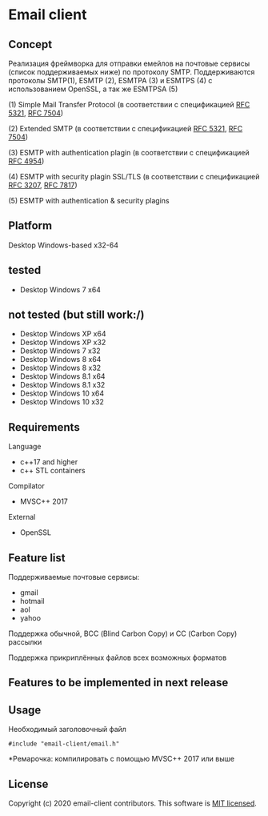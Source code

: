 # **Email client**
## Concept
  Реализация фреймворка для отправки емейлов на почтовые сервисы (список поддерживаемых ниже) по протоколу SMTP.
  Поддерживаются протоколы SMTP(1), ESMTP (2), ESMTPA (3) и ESMTPS (4) с использованием OpenSSL, а так же ESMTPSA (5)
  
(1) Simple Mail Transfer Protocol (в соответствии с спецификацией [RFC 5321](https://tools.ietf.org/html/rfc5321 "Documentation"), [RFC 7504](https://tools.ietf.org/html/rfc7504 "Documentation"))

(2) Extended SMTP (в соответствии с спецификацией [RFC 5321](https://tools.ietf.org/html/rfc5321 "Documentation"), [RFC 7504](https://tools.ietf.org/html/rfc7504 "Documentation"))

(3) ESMTP with authentication plagin (в соответствии с спецификацией [RFC 4954](http://www.rfc-editor.org/rfc/rfc4954 "Documentation"))

(4) ESMTP with security plagin SSL/TLS (в соответствии с спецификацией [RFC 3207](https://tools.ietf.org/html/rfc3207 "Documentation"), [RFC 7817](https://tools.ietf.org/html/rfc7817 "Documentation"))

(5) ESMTP with authentication & security plagins

## **Platform**
Desktop Windows-based x32-64

## tested
- Desktop Windows 7 x64
## not tested (but still work:/)
- Desktop Windows XP x64
- Desktop Windows XP x32
- Desktop Windows 7 x32
- Desktop Windows 8 x64
- Desktop Windows 8 x32
- Desktop Windows 8.1 x64
- Desktop Windows 8.1 x32
- Desktop Windows 10 x64
- Desktop Windows 10 x32

## Requirements
Language
- c++17 and higher
- c++ STL containers

Compilator
- MVSC++ 2017

External
- OpenSSL

## Feature list
Поддерживаемые почтовые сервисы:
- gmail 
- hotmail
- aol
- yahoo

Поддержка обычной, ВСС (Blind Carbon Copy) и СС (Carbon Copy) рассылки

Поддержка прикриплённых файлов всех возможных форматов
## Features to be implemented in next release

## Usage
Необходимый заголовочный файл
```
#include "email-client/email.h"
```

*Ремарочка: компилировать с помощью MVSC++ 2017 или выше

## License

Copyright (c) 2020 email-client contributors.
This software is [MIT licensed](./LICENSE).
